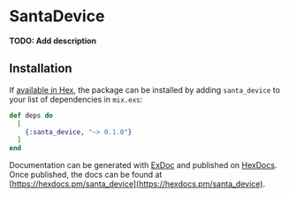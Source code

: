 # SantaDevice

**TODO: Add description**

## Installation

If [available in Hex](https://hex.pm/docs/publish), the package can be installed
by adding `santa_device` to your list of dependencies in `mix.exs`:

```elixir
def deps do
  [
    {:santa_device, "~> 0.1.0"}
  ]
end
```

Documentation can be generated with [ExDoc](https://github.com/elixir-lang/ex_doc)
and published on [HexDocs](https://hexdocs.pm). Once published, the docs can
be found at [https://hexdocs.pm/santa_device](https://hexdocs.pm/santa_device).

